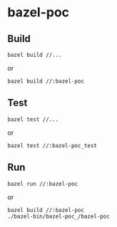 # bazel-poc

## Build

```shell
bazel build //...
```

or

```shell
bazel build //:bazel-poc
```

## Test

```shell
bazel test //...
```

or

```shell
bazel test //:bazel-poc_test
```

## Run

```shell
bazel run //:bazel-poc
```

or

```shell
bazel build //:bazel-poc
./bazel-bin/bazel-poc_/bazel-poc
```
